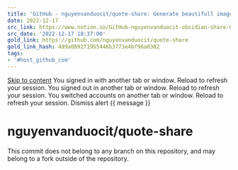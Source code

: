 ```yaml
---
title: 'GitHub - nguyenvanduocit/quote-share: Generate beautifull image from Obsidian.'
date: 2022-12-17
src_link: https://www.notion.so/GitHub-nguyenvanduocit-obsidian-share-Generate-beautifull-image-from-Obsidian-fe2cd8990a0845208ad57a58221074a9
src_date: '2022-12-17 18:37:00'
gold_link: https://github.com/nguyenvanduocit/quote-share
gold_link_hash: 499a0892f1955446b3773e4bf96a0302
tags:
- '#host_github_com'
---
```



[Skip to content](#start-of-content)
You signed in with another tab or window. Reload to refresh your session.
You signed out in another tab or window. Reload to refresh your session.
You switched accounts on another tab or window. Reload to refresh your session.
Dismiss alert
{{ message }}



nguyenvanduocit/quote-share
===========================


This commit does not belong to any branch on this repository, and may belong to a fork outside of the repository.